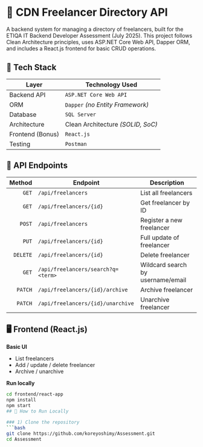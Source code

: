 # **📇 CDN Freelancer Directory API**

A backend system for managing a directory of freelancers, built for the ETIQA IT Backend Developer Assessment (July 2025). This project follows Clean Architecture principles, uses ASP.NET Core Web API, Dapper ORM, and includes a React.js frontend for basic CRUD operations.

## 🚀 Tech Stack

| Layer            | Technology Used                              |
|------------------|----------------------------------------------|
| Backend API      | `ASP.NET Core Web API`                       |
| ORM              | `Dapper` *(no Entity Framework)*             |
| Database         | `SQL Server`                                 |
| Architecture     | Clean Architecture *(SOLID, SoC)*            |
| Frontend (Bonus) | `React.js`                                   |
| Testing          | `Postman`                              |
## 🔧 API Endpoints

| Method  | Endpoint                                  | Description                              |
|--------:|-------------------------------------------|------------------------------------------|
| `GET`   | `/api/freelancers`                        | List all freelancers                      |
| `GET`   | `/api/freelancers/{id}`                   | Get freelancer by ID                      |
| `POST`  | `/api/freelancers`                        | Register a new freelancer                 |
| `PUT`   | `/api/freelancers/{id}`                   | Full update of freelancer                 |
| `DELETE`| `/api/freelancers/{id}`                   | Delete freelancer                         |
| `GET`   | `/api/freelancers/search?q=<term>`        | Wildcard search by username/email         |
| `PATCH` | `/api/freelancers/{id}/archive`           | Archive freelancer                        |
| `PATCH` | `/api/freelancers/{id}/unarchive`         | Unarchive freelancer                      |
## 🖥️ Frontend (React.js)

**Basic UI**
- List freelancers  
- Add / update / delete freelancer  
- Archive / unarchive

**Run locally**
```bash
cd frontend/react-app
npm install
npm start
## 📂 How to Run Locally

### 1) Clone the repository
```bash
git clone https://github.com/koreyoshimy/Assessment.git
cd Assessment
